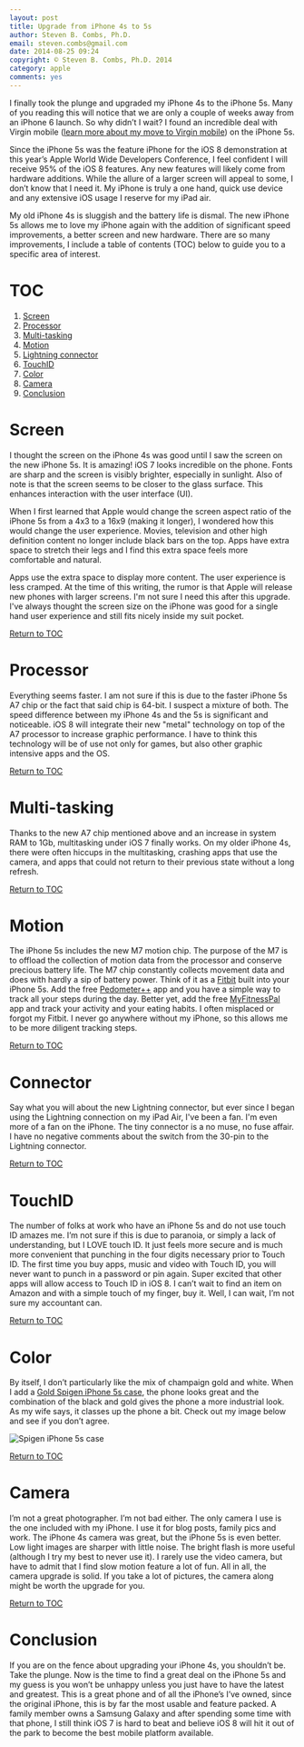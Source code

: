 ```yaml
---
layout: post
title: Upgrade from iPhone 4s to 5s
author: Steven B. Combs, Ph.D.
email: steven.combs@gmail.com
date: 2014-08-25 09:24
copyright: © Steven B. Combs, Ph.D. 2014
category: apple
comments: yes
---
```


I finally took the plunge and upgraded my iPhone 4s to the iPhone 5s. Many of you reading this will notice that we are only a couple of weeks away from an iPhone 6 launch. So why didn’t I wait? I found an incredible deal with Virgin mobile ([learn more about my move to Virgin mobile](http://www.stevencombs.com/apple/2014/08/25/save-money-with-virgin-mobile.html)) on the iPhone 5s. 

Since the iPhone 5s was the feature iPhone for the iOS 8 demonstration at this year’s Apple World Wide Developers Conference, I feel confident I will receive 95% of the iOS 8 features. Any new features will likely come from hardware additions. While the allure of a larger screen will appeal to some, I don’t know that I need it. My iPhone is truly a one hand, quick use device and any extensive iOS usage I reserve for my iPad air.

My old iPhone 4s is sluggish and the battery life is dismal. The new iPhone 5s allows me to love my iPhone again with the addition of significant speed improvements, a better screen and new hardware. There are so many improvements, I include a table of contents (TOC) below to guide you to a specific area of interest.

# TOC

1. [Screen](#screen)
2. [Processor](#processor)
3. [Multi-tasking](#multi-tasking)
4. [Motion](#motion)
5. [Lightning connector](#connector)
6. [TouchID](#touchid)
7. [Color](#color)
8. [Camera](#camera)
9. [Conclusion](#conclusion)

# Screen

I thought the screen on the iPhone 4s was good until I saw the screen on the new iPhone 5s. It is amazing! iOS 7 looks incredible on the phone. Fonts are sharp and the screen is visibly brighter, especially in sunlight. Also of note is that the screen seems to be closer to the glass surface. This enhances interaction with the user interface (UI).

When I first learned that Apple would change the screen aspect ratio of the iPhone 5s from a 4x3 to a 16x9 (making it longer), I wondered how this would change the user experience. Movies, television and other high definition content no longer include black bars on the top. Apps have extra space to stretch their legs and I find this extra space feels more comfortable and natural.

Apps use the extra space to display more content. The user experience is less cramped. At the time of this writing, the rumor is that Apple will release new phones with larger screens. I'm not sure I need this after this upgrade. I've always thought the screen size on the iPhone was good for a single hand user experience and still fits nicely inside my suit pocket.

[Return to TOC](#TOC)

# Processor

Everything seems faster. I am not sure if this is due to the faster iPhone 5s A7 chip or the fact that said chip is 64-bit. I suspect a mixture of both. The speed difference between my iPhone 4s and the 5s is significant and noticeable. iOS 8 will integrate their new "metal" technology on top of the A7 processor to increase graphic performance. I have to think this technology will be of use not only for games, but also other graphic intensive apps and the OS.

[Return to TOC](#TOC)

# Multi-tasking

Thanks to the new A7 chip mentioned above and an increase in system RAM to 1Gb, multitasking under iOS 7 finally works. On my older iPhone 4s, there were often hiccups in the multitasking, crashing apps that use the camera, and apps that could not return to their previous state without a long refresh.

[Return to TOC](#TOC)

# Motion

The iPhone 5s includes the new M7 motion chip. The purpose of the M7 is to offload the collection of motion data from the processor and conserve precious battery life. The M7 chip constantly collects movement data and does with hardly a sip of battery power. Think of it as a [Fitbit](!g) built into your iPhone 5s. Add the free [Pedometer++](https://itunes.apple.com/us/app/walkmeter-gps-pedometer-walking/id330594424?mt=8&uo=4&at=10l9vL) app and you have a simple way to track all your steps during the day. Better yet, add the free [MyFitnessPal](https://itunes.apple.com/us/app/calorie-counter-diet-tracker/id341232718?mt=8&uo=4&at=10l9vL) app and track your activity and your eating habits. I often misplaced or forgot my Fitbit. I never go anywhere without my iPhone, so this allows me to be more diligent tracking steps.

[Return to TOC](#TOC)

# Connector

Say what you will about the new Lightning connector, but ever since I began using the Lightning connection on my iPad Air, I've been a fan. I'm even more of a fan on the iPhone. The tiny connector is a no muse, no fuse affair. I have no negative comments about the switch from the 30-pin to the Lightning connector.

[Return to TOC](#TOC)

# TouchID

The number of folks at work who have an iPhone 5s and do not use touch ID amazes me. I’m not sure if this is due to paranoia, or simply a lack of understanding, but I LOVE touch ID. It just feels more secure and is much more convenient that punching in the four digits necessary prior to Touch ID. The first time you buy apps, music and video with Touch ID, you will never want to punch in a password or pin again. Super excited that other apps will allow access to Touch ID in iOS 8. I can’t wait to find an item on Amazon and with a simple touch of my finger, buy it. Well, I can wait, I’m not sure my accountant can.

[Return to TOC](#TOC)

# Color

By itself, I don’t particularly like the mix of champaign gold and white. When I add a [Gold Spigen iPhone 5s case](http://www.amazon.com/gp/product/B00FFM7UKG/ref=as_li_ss_tl?ie=UTF8&camp=1789&creative=390957&creativeASIN=B00FFM7UKG&linkCode=as2&tag=bricinmypockb-20), the phone looks great and the combination of the black and gold gives the phone a more industrial look. As my wife says, it classes up the phone a bit. Check out my image below and see if you don’t agree.

![Spigen iPhone 5s case](http://www.stevencombs.com/images/posts/2014-08-25-iphone-5s-spigen-case.jpg)

[Return to TOC](#TOC)

# Camera

I’m not a great photographer. I’m not bad either. The only camera I use is the one included with my iPhone. I use it for blog posts, family pics and work. The iPhone 4s camera was great, but the iPhone 5s is even better. Low light images are sharper with little noise. The bright flash is more useful (although I try my best to never use it). I rarely use the video camera, but have to admit that I find slow motion feature a lot of fun. All in all, the camera upgrade is solid. If you take a lot of pictures, the camera along might be worth the upgrade for you.

[Return to TOC](#TOC)

# Conclusion

If you are on the fence about upgrading your iPhone 4s, you shouldn’t be. Take the plunge. Now is the time to find a great deal on the iPhone 5s and my guess is you won’t be unhappy unless you just have to have the latest and greatest. This is a great phone and of all the iPhone’s I’ve owned, since the original iPhone, this is by far the most usable and feature packed. A family member owns a Samsung Galaxy and after spending some time with that phone, I still think iOS 7 is hard to beat and believe iOS 8 will hit it out of the park to become the best mobile platform available.